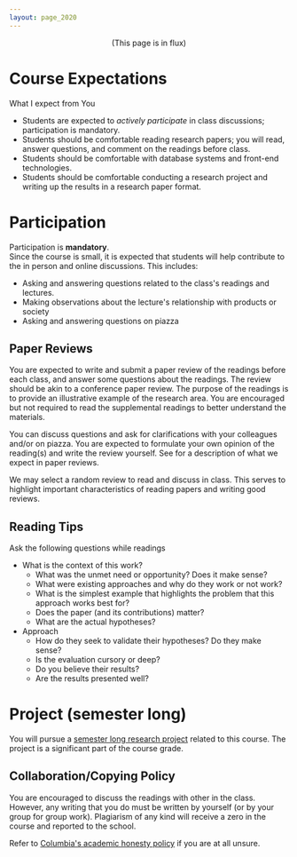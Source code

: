 ```yaml
---
layout: page_2020
---
```


<center>(This page is in flux)</center>


# Course Expectations

What I expect from You

* Students are expected to *actively participate* in class discussions; participation is mandatory.
* Students should be comfortable reading research papers; you will read, answer questions, and comment on the readings before class.
* Students should be comfortable with database systems and front-end technologies.
* Students should be comfortable conducting a research project and writing up the results in a research paper format.

<a name="participation"></a>
# Participation

Participation is **mandatory**.  
Since the course is small, it is expected that students will help contribute to the in person and online discussions.  This includes:

* Asking and answering questions related to the class's readings and lectures.  
* Making observations about the lecture's relationship with products or society 
* Asking and answering questions on piazza


## Paper Reviews

You are expected to write and submit a paper review of the readings before each class, and answer some questions about the readings.  The review should be akin to a conference paper review.  The purpose of the readings is to provide an illustrative example of the research area.  You are encouraged but not required to read the supplemental readings to better understand the materials.  

You can discuss questions and ask for clarifications with your colleagues and/or on piazza.  You are expected to formulate your own opinion of the reading(s) and write the review yourself.  See for a description of what we expect in paper reviews.  

We may select a random review to read and discuss in class.  This serves to highlight important characteristics of reading papers and writing good reviews.

 

## Reading Tips

Ask the following questions while readings

* What is the context of this work?
  * What was the unmet need or opportunity?  Does it make sense?
  * What were existing approaches and why do they work or not work?
  * What is the simplest example that highlights the problem that this approach works best for?
  * Does the paper (and its contributions) matter?
  * What are the actual hypotheses?
* Approach
  * How do they seek to validate their hypotheses? Do they make sense?
  * Is the evaluation cursory or deep?
  * Do you believe their results?
  * Are the results presented well?



# Project (semester long)

You will pursue a [semester long research project](./projects) related to this course.
The project is a significant part of the course grade.


## Collaboration/Copying Policy

You are encouraged to discuss the readings with other in the class.  However, any writing that you do must be written by yourself (or by your group for group work).  Plagiarism of any kind will receive a zero in the course and reported to the school.  

Refer to [Columbia's academic honesty policy](http://www.cs.columbia.edu/education/honesty/) if you are at all unsure.

